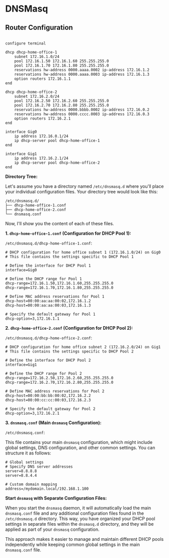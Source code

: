 # DNSMasq

## Router Configuration

```

configure terminal

dhcp dhcp-home-office-1
    subnet 172.16.1.0/24
    pool 172.16.1.50 172.16.1.60 255.255.255.0
    pool 172.16.1.70 172.16.1.80 255.255.255.0    
    reservations hw-address 0000.aaaa.0002 ip-address 172.16.1.2 
    reservations hw-address 0000.aaaa.0003 ip-address 172.16.1.3
    option routers 172.16.1.1
end

dhcp dhcp-home-office-2
    subnet 172.16.2.0/24
    pool 172.16.2.50 172.16.2.60 255.255.255.0
    pool 172.16.2.70 172.16.2.80 255.255.255.0    
    reservations hw-address 0000.bbbb.0002 ip-address 172.16.0.2 
    reservations hw-address 0000.cccc.0003 ip-address 172.16.0.3
    option routers 172.16.2.1
end

interface Gig0
    ip address 172.16.0.1/24
    ip dhcp-server pool dhcp-home-office-1
end

interface Gig1
    ip address 172.16.2.1/24
    ip dhcp-server pool dhcp-home-office-2
end

```


**Directory Tree:**

Let's assume you have a directory named `/etc/dnsmasq.d` where you'll place your individual configuration files. Your directory tree would look like this:

```
/etc/dnsmasq.d/
├── dhcp-home-office-1.conf
├── dhcp-home-office-2.conf
└── dnsmasq.conf
```

Now, I'll show you the content of each of these files.

**1. `dhcp-home-office-1.conf` (Configuration for DHCP Pool 1):**

`/etc/dnsmasq.d/dhcp-home-office-1.conf`:

```shell
# DHCP configuration for home office subnet 1 (172.16.1.0/24) on Gig0
# This file contains the settings specific to DHCP Pool 1

# Define the interface for DHCP Pool 1
interface=Gig0

# Define the DHCP range for Pool 1
dhcp-range=172.16.1.50,172.16.1.60,255.255.255.0
dhcp-range=172.16.1.70,172.16.1.80,255.255.255.0

# Define MAC address reservations for Pool 1
dhcp-host=00:00:aa:aa:00:02,172.16.1.2
dhcp-host=00:00:aa:aa:00:03,172.16.1.3

# Specify the default gateway for Pool 1
dhcp-option=3,172.16.1.1
```

**2. `dhcp-home-office-2.conf` (Configuration for DHCP Pool 2):**

`/etc/dnsmasq.d/dhcp-home-office-2.conf`:

```shell
# DHCP configuration for home office subnet 2 (172.16.2.0/24) on Gig1
# This file contains the settings specific to DHCP Pool 2

# Define the interface for DHCP Pool 2
interface=Gig1

# Define the DHCP range for Pool 2
dhcp-range=172.16.2.50,172.16.2.60,255.255.255.0
dhcp-range=172.16.2.70,172.16.2.80,255.255.255.0

# Define MAC address reservations for Pool 2
dhcp-host=00:00:bb:bb:00:02,172.16.2.2
dhcp-host=00:00:cc:cc:00:03,172.16.2.3

# Specify the default gateway for Pool 2
dhcp-option=3,172.16.2.1
```

**3. `dnsmasq.conf` (Main `dnsmasq` Configuration):**

`/etc/dnsmasq.conf`:

This file contains your main `dnsmasq` configuration, which might include global settings, DNS configuration, and other common settings. You can structure it as follows:

```shell
# Global settings
# Specify DNS server addresses
server=8.8.8.8
server=8.8.4.4

# Custom domain mapping
address=/mydomain.local/192.168.1.100
```

**Start `dnsmasq` with Separate Configuration Files:**

When you start the `dnsmasq` daemon, it will automatically load the main `dnsmasq.conf` file and any additional configuration files found in the `/etc/dnsmasq.d` directory. This way, you have organized your DHCP pool settings in separate files within the `dnsmasq.d` directory, and they will be applied as part of your `dnsmasq` configuration.

This approach makes it easier to manage and maintain different DHCP pools independently while keeping common global settings in the main `dnsmasq.conf` file.